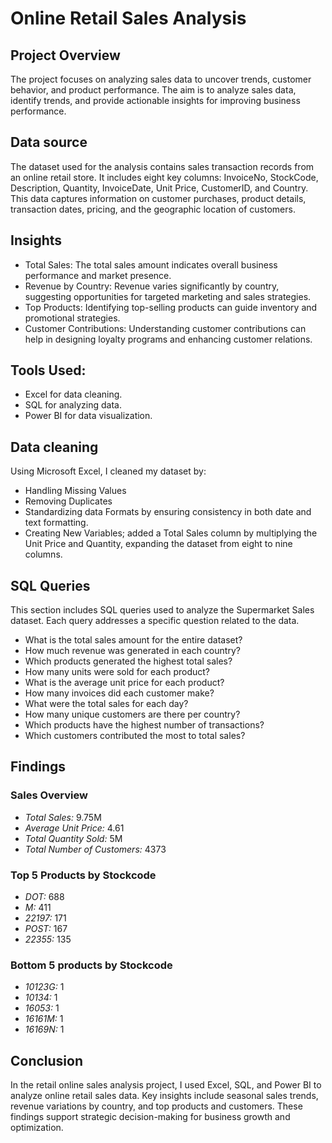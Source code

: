 # Online Retail Sales Analysis

## Project Overview 
The project focuses on analyzing sales data to uncover trends, customer behavior, and product performance. The aim is to analyze sales data, identify trends, and provide actionable insights for improving business performance.

## Data source 
The dataset used for the analysis contains sales transaction records from an online retail store. It includes eight key columns: InvoiceNo, StockCode, Description, Quantity, InvoiceDate, Unit Price, CustomerID, and Country. This data captures information on customer purchases, product details, transaction dates, pricing, and the geographic location of customers.

## Insights
- Total Sales: The total sales amount indicates overall business performance and market presence.
- Revenue by Country: Revenue varies significantly by country, suggesting opportunities for targeted marketing and sales strategies.
- Top Products: Identifying top-selling products can guide inventory and promotional strategies.
- Customer Contributions: Understanding customer contributions can help in designing loyalty programs and enhancing customer relations.
  
## Tools Used:

- Excel for data cleaning.
- SQL for analyzing data.
- Power BI for data visualization.

## Data cleaning
Using Microsoft Excel, I cleaned my dataset by:

- Handling Missing Values
- Removing Duplicates
- Standardizing data Formats by ensuring consistency in both date and text formatting.
- Creating New Variables; added a Total Sales column by multiplying the Unit Price and Quantity, expanding the dataset from eight to nine columns.

## SQL Queries
This section includes SQL queries used to analyze the Supermarket Sales dataset. Each query addresses a specific question related to the data.
- What is the total sales amount for the entire dataset?
- How much revenue was generated in each country?
- Which products generated the highest total sales?
- How many units were sold for each product?
- What is the average unit price for each product?
- How many invoices did each customer make?
- What were the total sales for each day?
- How many unique customers are there per country?
- Which products have the highest number of transactions?
- Which customers contributed the most to total sales?

## Findings

### Sales Overview
- *Total Sales:* 9.75M
- *Average Unit Price:* 4.61
- *Total Quantity Sold:* 5M
- *Total Number of Customers:* 4373

### Top 5 Products by Stockcode
- *DOT:* 688
- *M:* 411
- *22197:* 171
- *POST:* 167
- *22355:* 135

### Bottom 5 products by Stockcode
- *10123G:* 1
- *10134:* 1
- *16053:* 1
- *16161M:* 1
- *16169N:* 1

## Conclusion 
In the retail online sales analysis project, I  used Excel, SQL, and Power BI to analyze online retail sales data. Key insights include seasonal sales trends, revenue variations by country, and top products and customers. These findings support strategic decision-making for business growth and optimization.




